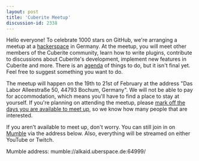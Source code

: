 ```yaml
---
layout: post
title: 'Cuberite Meetup'
discussion-id: 2338
---
```

Hello everyone! To celebrate 1000 stars on GitHub, we're arranging a meetup at a [hackerspace](https://en.wikipedia.org/wiki/Hackerspace) in Germany. At the meetup, you will meet other members of the Cuberite community, learn how to write plugins, contribute to discussions about Cuberite's development, implement new features in Cuberite and more. There is an [agenda](https://github.com/cuberite/MeetupAgenda2016) of things to do, but it isn't final yet. Feel free to suggest something you want to do.

The meetup will happen on the 19th to 21st of February at the address "Das Labor Alleestraße 50, 44793 Bochum, Germany". We will not be able to pay for accommodation, which means you'll have to find a place to stay at yourself. If you're planning on attending the meetup, please [mark off the days you are available to meet up](https://doodle.com/poll/ywaucxvcyzstt36z), so we know how many people that are interested.

If you aren't available to meet up, don't worry. You can still join in on [Mumble](https://wiki.mumble.info/wiki/Main_Page) via the address below. Also, everything will be streamed on either YouTube or Twitch.

Mumble address: mumble://alkaid.uberspace.de:64999/

